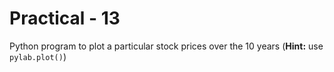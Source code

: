 # Practical - 13

Python program to plot a particular stock prices over the 10 years (**Hint:** use `pylab.plot()`)
